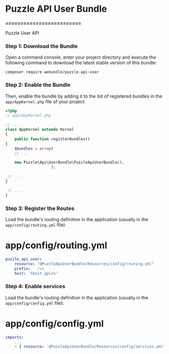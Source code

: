 # Puzzle API User Bundle
**=========================**

Puzzle User API

### Step 1: Download the Bundle

Open a command console, enter your project directory and execute the following command to download the latest stable version of this bundle:

`composer require webundle/puzzle-api-user`

### Step 2: Enable the Bundle

Then, enable the bundle by adding it to the list of registered bundles in the `app/AppKernel.php` file of your project:

```php
<?php
// app/AppKernel.php

// ...
class AppKernel extends Kernel
{
    public function registerBundles()
{
    $bundles = array(
    // ...

    new Puzzle\Api\UserBundle\PuzzleApiUserBundle(),
                    );

 // ...
}

 // ...
}
```

### Step 3: Register the Routes

Load the bundle's routing definition in the application (usually in the `app/config/routing.yml` file):

# app/config/routing.yml
```yaml
puzzle_api_user:
    resource: "@PuzzleApiUserBundle/Resources/config/routing.yml"
    prefix:   /v1
    host: '%host_apis%'
```

### Step 4: Enable services

Load the bundle's routing definition in the application (usually in the `app/config/config.yml` file):

# app/config/config.yml
```yaml
imports:
    ...
    - { resource: '@PuzzleApiUserBundle/Resources/config/services.yml' }
```


